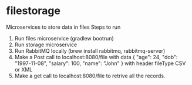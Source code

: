 # filestorage
Microservices to store data in files
Steps to run
1. Run files microservice (gradlew bootrun)
2. Run storage microservice
3. Run RabbitMQ locally (brew install rabbitmq, rabbitmq-server)
4. Make a Post call to localhost:8080/file
with data 
{
	"age": 24,
	"dob": "1997-11-08",
	"salary": 100,
	"name": "John"
} with header fileType CSV or XML
5. Make a get call to localhost:8080/file
to retrive all the records.
